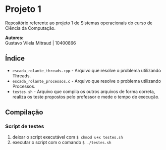 # Projeto 1

Repositório referente ao projeto 1 de Sistemas operacionais do curso de Ciência da Computação.

**Autores:**\
Gustavo Vilela Mitraud | 10400866

## Índice

- `escada_rolante_threads.cpp` - Arquivo que resolve o problema utilizando Threads.
- `escada_rolante_processos.c` - Arquivo que resolve o problema utilizando Processos.
- `testes.sh` - Arquivo que compila os outros arquivos de forma correta, realiza os teste propostos pelo professor e mede o tempo de execução.

## Compilação

### Script de testes

1. deixar o script executável com `$ chmod u+x testes.sh`
2. executar o script com o comando `$ ./testes.sh`
 
